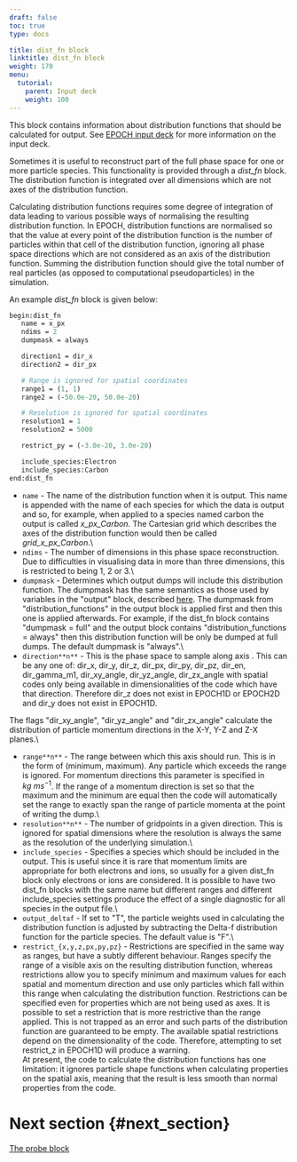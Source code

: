 ```yaml
---
draft: false
toc: true
type: docs

title: dist_fn block
linktitle: dist_fn block
weight: 170
menu:
  tutorial:
    parent: Input deck
    weight: 100
---
```


This block contains information about distribution functions that should
be calculated for output. See [EPOCH input
deck][Input_deck] for more information on the input
deck.

Sometimes it is useful to reconstruct part of the full phase space for
one or more particle species. This functionality is provided through a
*dist_fn* block. The distribution function is integrated over all
dimensions which are not axes of the distribution function.

Calculating distribution functions requires some degree of integration
of data leading to various possible ways of normalising the resulting
distribution function. In EPOCH, distribution functions are normalised
so that the value at every point of the distribution function is the
number of particles within that cell of the distribution function,
ignoring all phase space directions which are not considered as an axis
of the distribution function. Summing the distribution function should
give the total number of real particles (as opposed to computational
pseudoparticles) in the simulation.

An example *dist_fn* block is given below:

```perl
begin:dist_fn
   name = x_px
   ndims = 2
   dumpmask = always

   direction1 = dir_x
   direction2 = dir_px

   # Range is ignored for spatial coordinates
   range1 = (1, 1)
   range2 = (-50.0e-20, 50.0e-20)

   # Resolution is ignored for spatial coordinates
   resolution1 = 1
   resolution2 = 5000

   restrict_py = (-3.0e-20, 3.0e-20)

   include_species:Electron
   include_species:Carbon
end:dist_fn
```

-   `name` - The name of the distribution function when it is
    output. This name is appended with the name of each species for
    which the data is output and so, for example, when applied to a
    species named carbon the output is called *x_px_Carbon*. The
    Cartesian grid which describes the axes of the distribution function
    would then be called *grid_x_px_Carbon*.\
-   `ndims` - The number of dimensions in this phase space
    reconstruction. Due to difficulties in visualising data in more than
    three dimensions, this is restricted to being 1, 2 or 3.\
-   `dumpmask` - Determines which output dumps will include
    this distribution function. The dumpmask has the same semantics as
    those used by variables in the "output" block, described
    [here][Input_deck_output_block]. The dumpmask from
    "distribution_functions" in the output block is applied first and
    then this one is applied afterwards. For example, if the dist_fn
    block contains "dumpmask = full" and the output block contains
    "distribution_functions = always" then this distribution function
    will be only be dumped at full dumps. The default dumpmask is
    "always".\
-   `direction**n**` - This is the phase space to sample
    along axis . This can be any one of: dir_x, dir_y, dir_z,
    dir_px, dir_py, dir_pz, dir_en, dir_gamma_m1, dir_xy_angle,
    dir_yz_angle, dir_zx_angle with spatial codes only being
    available in dimensionalities of the code which have that direction.
    Therefore dir_z does not exist in EPOCH1D or EPOCH2D and dir_y
    does not exist in EPOCH1D.

The flags "dir_xy_angle", "dir_yz_angle" and "dir_zx_angle"
calculate the distribution of particle momentum directions in the X-Y,
Y-Z and Z-X planes.\
- `range**n**` - The range between which this axis should
run. This is in the form of (minimum, maximum). Any particle which
exceeds the range is ignored. For momentum directions this parameter is
specified in $kg\ ms^{-1}$. If the range of a momentum direction is set
so that the maximum and the minimum are equal then the code will
automatically set the range to exactly span the range of particle
momenta at the point of writing the dump.\
- `resolution**n**` - The number of gridpoints in a given
direction. This is ignored for spatial dimensions where the resolution
is always the same as the resolution of the underlying simulation.\
- `include_species` - Specifies a species which should be
included in the output. This is useful since it is rare that momentum
limits are appropriate for both electrons and ions, so usually for a
given dist_fn block only electrons or ions are considered. It is
possible to have two dist_fn blocks with the same name but different
ranges and different include_species settings produce the effect of a
single diagnostic for all species in the output file.\
- `output_deltaf` - If set to "T", the particle weights used
in calculating the distribution function is adjusted by subtracting the
Delta-f distribution function for the particle species. The default
value is "F".\
- `restrict_{x,y,z,px,py,pz}` - Restrictions are specified
in the same way as ranges, but have a subtly different behaviour. Ranges
specify the range of a visible axis on the resulting distribution
function, whereas restrictions allow you to specify minimum and maximum
values for each spatial and momentum direction and use only particles
which fall within this range when calculating the distribution function.
Restrictions can be specified even for properties which are not being
used as axes. It is possible to set a restriction that is more
restrictive than the range applied. This is not trapped as an error and
such parts of the distribution function are guaranteed to be empty. The
available spatial restrictions depend on the dimensionality of the code.
Therefore, attempting to set restrict_z in EPOCH1D will produce a
warning.\
At present, the code to calculate the distribution functions has one
limitation: it ignores particle shape functions when calculating
properties on the spatial axis, meaning that the result is less smooth
than normal properties from the code.

# Next section {#next_section}

[The probe block][Input_deck_probe]


<!-- ########################  Cross references  ######################## -->


[Acknowledging_EPOCH]: /tutorial/acknowledging_epoch
[Basic_examples]: /tutorial/basic_examples
[Basic_examples__focussing_a_gaussian_beam]: /tutorial/basic_examples/#focussing_a_gaussian_beam
[Binary_files]: /tutorial/binary_files
[Calculable_particle_properties]: /tutorial/calculable_particle_properties
[Compiler_Flags]: /tutorial/compiler_flags
[Compiling]: /tutorial/compiling
[FAQ]: /tutorial/faq
[FAQ__how_do_i_obtain_the_code]: /tutorial/faq/#how_do_i_obtain_the_code
[Input_deck]: /tutorial/input_deck
[Input_deck_adf]: /tutorial/input_deck_adf
[Input_deck_boundaries]: /tutorial/input_deck_boundaries
[Input_deck_boundaries__cpml_boundary_conditions]: /tutorial/input_deck_boundaries/#cpml_boundary_conditions
[Input_deck_boundaries__thermal_boundary_conditions]: /tutorial/input_deck_boundaries/#thermal_boundary_conditions
[Input_deck_collisions]: /tutorial/input_deck_collisions
[Input_deck_constant]: /tutorial/input_deck_constant
[Input_deck_control]: /tutorial/input_deck_control
[Input_deck_control__basics]: /tutorial/input_deck_control/#basics
[Input_deck_control__maxwell_solvers]: /tutorial/input_deck_control/#maxwell_solvers
[Input_deck_control__requesting_output_dumps_at_run_time]: /tutorial/input_deck_control/#requesting_output_dumps_at_run_time
[Input_deck_control__stencil_block]: /tutorial/input_deck_control/#stencil_block
[Input_deck_control__strided_current_filtering]: /tutorial/input_deck_control/#strided_current_filtering
[Input_deck_dist_fn]: /tutorial/input_deck_dist_fn
[Input_deck_fields]: /tutorial/input_deck_fields
[Input_deck_injector]: /tutorial/input_deck_injector
[Input_deck_injector__keys]: /tutorial/input_deck_injector/#keys
[Input_deck_laser]: /tutorial/input_deck_laser
[Input_deck_operator]: /tutorial/input_deck_operator
[Input_deck_output__directives]: /tutorial/input_deck_output/#directives
[Input_deck_output_block]: /tutorial/input_deck_output_block
[Input_deck_output_block__derived_variables]: /tutorial/input_deck_output_block/#derived_variables
[Input_deck_output_block__directives]: /tutorial/input_deck_output_block/#directives
[Input_deck_output_block__dumpmask]: /tutorial/input_deck_output_block/#dumpmask
[Input_deck_output_block__multiple_output_blocks]: /tutorial/input_deck_output_block/#multiple_output_blocks
[Input_deck_output_block__particle_variables]: /tutorial/input_deck_output_block/#particle_variables
[Input_deck_output_block__single-precision_output]: /tutorial/input_deck_output_block/#single-precision_output
[Input_deck_output_global]: /tutorial/input_deck_output_global
[Input_deck_particle_file]: /tutorial/input_deck_particle_file
[Input_deck_probe]: /tutorial/input_deck_probe
[Input_deck_qed]: /tutorial/input_deck_qed
[Input_deck_species]: /tutorial/input_deck_species
[Input_deck_species__arbitrary_distribution_functions]: /tutorial/input_deck_species/#arbitrary_distribution_functions
[Input_deck_species__ionisation]: /tutorial/input_deck_species/#ionisation
[Input_deck_species__maxwell_juttner_distributions]: /tutorial/input_deck_species/#maxwell_juttner_distributions
[Input_deck_species__particle_migration_between_species]: /tutorial/input_deck_species/#particle_migration_between_species
[Input_deck_species__species_boundary_conditions]: /tutorial/input_deck_species/#species_boundary_conditions
[Input_deck_subset]: /tutorial/input_deck_subset
[Input_deck_window]: /tutorial/input_deck_window
[Landing]: /tutorial/landing
[Landing_Page]: /tutorial/landing_page
[Libraries]: /tutorial/libraries
[Links]: /tutorial/links
[Maths_parser__functions]: /tutorial/maths_parser/#functions
[Non-thermal_initial_conditions]: /tutorial/non-thermal_initial_conditions
[Previous_versions]: /tutorial/previous_versions
[Python]: /tutorial/python
[Running]: /tutorial/running
[SDF_Landing_Page]: /tutorial/sdf_landing_page
[Structure]: /tutorial/structure
[Using_EPOCH_in_practice]: /tutorial/using_epoch_in_practice
[Using_EPOCH_in_practice__manually_overriding_particle_parameters_set_by_the_autoloader]: /tutorial/using_epoch_in_practice/#manually_overriding_particle_parameters_set_by_the_autoloader
[Using_EPOCH_in_practice__parameterising_input_decks]: /tutorial/using_epoch_in_practice/#parameterising_input_decks
[Using_delta_f]: /tutorial/using_delta_f
[Visualising_SDF_files_with_IDL_or_GDL]: /tutorial/visualising_sdf_files_with_idl_or_gdl
[Visualising_SDF_files_with_LLNL_VisIt]: /tutorial/visualising_sdf_files_with_llnl_visit
[Workshop_examples]: /tutorial/workshop_examples
[Workshop_examples__a_2d_laser]: /tutorial/workshop_examples/#a_2d_laser
[Workshop_examples__a_basic_em-field_simulation]: /tutorial/workshop_examples/#a_basic_em-field_simulation
[Workshop_examples__getting_the_example_decks_for_this_workshop]: /tutorial/workshop_examples/#getting_the_example_decks_for_this_workshop
[Workshop_examples__specifying_particle_species]: /tutorial/workshop_examples/#specifying_particle_species
[Workshop_examples_continued]: /tutorial/workshop_examples_continued

